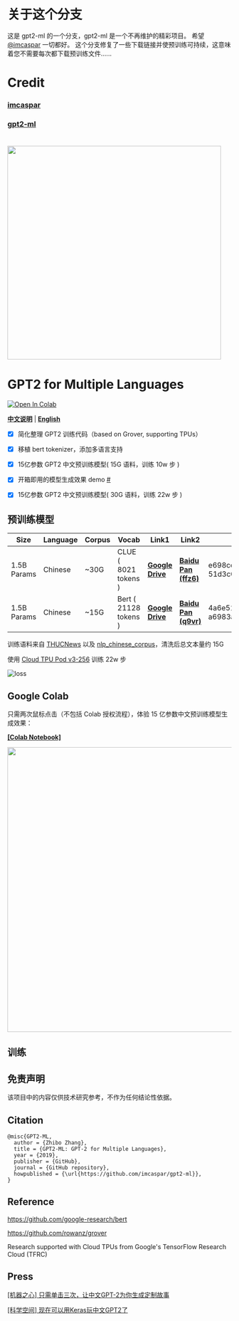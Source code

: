 # 关于这个分支
这是 gpt2-ml 的一个分支，gpt2-ml 是一个不再维护的精彩项目。 希望[@imcaspar](https://github.com/imcaspar) 一切都好。 这个分支修复了一些下载链接并使预训练可持续，这意味着您不需要每次都下载预训练文件......
# Credit
### [imcaspar](https://github.com/imcaspar)
### [gpt2-ml](https://github.com/imcaspar/gpt2-ml)
#
<img src="./.github/logo.svg" width="480">

# **GPT2** for Multiple Languages

[![Open In Colab](https://colab.research.google.com/assets/colab-badge.svg)](https://github.com/zxkmm/gpt2-ml-fixed/blob/master/gpt2_ml_fixed.ipynb)
<!--
[![GitHub](https://img.shields.io/github/license/imcaspar/gpt2-ml)](https://github.com/imcaspar/gpt2-ml)
[![GitHub All Releases](https://img.shields.io/github/downloads/imcaspar/gpt2-ml/total)](https://github.com/imcaspar/gpt2-ml/releases)
[![contributions welcome](https://img.shields.io/badge/contributions-welcome-brightgreen.svg?style=flat)](https://github.com/imcaspar/gpt2-ml/issues)
[![GitHub stars](https://img.shields.io/github/stars/imcaspar/gpt2-ml?style=social)](https://github.com/imcaspar/gpt2-ml)
-->
[**中文说明**](./README_CN.md) | [**English**](./README.md)

- [x] 简化整理 GPT2 训练代码（based on Grover, supporting TPUs）
- [x] 移植 bert tokenizer，添加多语言支持
- [x] 15亿参数 GPT2 中文预训练模型( 15G 语料，训练 10w 步 )
- [x] 开箱即用的模型生成效果 demo [#](https://github.com/imcaspar/gpt2-ml#google-colab)
- [x] 15亿参数 GPT2 中文预训练模型( 30G 语料，训练 22w 步 )


## 预训练模型
| Size | Language | Corpus | Vocab | Link1 | Link2 | SHA256 |
| ---- | -------- | ------ | ----- | ----- | ----- | ------ |
| 1.5B Params | Chinese  | ~30G   | CLUE ( 8021 tokens )  | [**Google Drive**](https://drive.google.com/file/d/1mT_qCQg4AWnAXTwKfsyyRWCRpgPrBJS3) | [**Baidu Pan (ffz6)**](https://pan.baidu.com/s/1yiuTHXUr2DpyBqmFYLJH6A) | e698cc97a7f5f706f84f58bb469d614e<br/>51d3c0ce5f9ab9bf77e01e3fcb41d482 |
| 1.5B Params | Chinese  | ~15G   | Bert ( 21128 tokens ) | [**Google Drive**](https://drive.google.com/file/d/1IzWpQ6I2IgfV7CldZvFJnZ9byNDZdO4n) | [**Baidu Pan (q9vr)**](https://pan.baidu.com/s/1TA_3e-u2bXg_hcx_NwVbGw) | 4a6e5124df8db7ac2bdd902e6191b807<br/>a6983a7f5d09fb10ce011f9a073b183e |

训练语料来自 [THUCNews](http://thuctc.thunlp.org/#%E4%B8%AD%E6%96%87%E6%96%87%E6%9C%AC%E5%88%86%E7%B1%BB%E6%95%B0%E6%8D%AE%E9%9B%86THUCNews) 以及 [nlp_chinese_corpus](https://github.com/brightmart/nlp_chinese_corpus)，清洗后总文本量约 15G 

使用 [Cloud TPU Pod v3-256](https://cloud.google.com/tpu/docs/types-zones#types) 训练 22w 步

![loss](./.github/loss.png)


## Google Colab
只需两次鼠标点击（不包括 Colab 授权流程），体验 15 亿参数中文预训练模型生成效果：

[**[Colab Notebook]**](https://github.com/zxkmm/gpt2-ml-fixed/blob/master/gpt2_ml_fixed.ipynb)

<img src="./.github/demo.png" width="640">

## 训练

## 免责声明
该项目中的内容仅供技术研究参考，不作为任何结论性依据。

## Citation

```
@misc{GPT2-ML,
  author = {Zhibo Zhang},
  title = {GPT2-ML: GPT-2 for Multiple Languages},
  year = {2019},
  publisher = {GitHub},
  journal = {GitHub repository},
  howpublished = {\url{https://github.com/imcaspar/gpt2-ml}},
}
```

## Reference
https://github.com/google-research/bert

https://github.com/rowanz/grover

Research supported with Cloud TPUs from Google's TensorFlow Research Cloud (TFRC)

## Press
[[机器之心] 只需单击三次，让中文GPT-2为你生成定制故事](https://mp.weixin.qq.com/s/FpoSNNKZSQOE2diPvJDHog)

[[科学空间] 现在可以用Keras玩中文GPT2了](https://kexue.fm/archives/7292)
